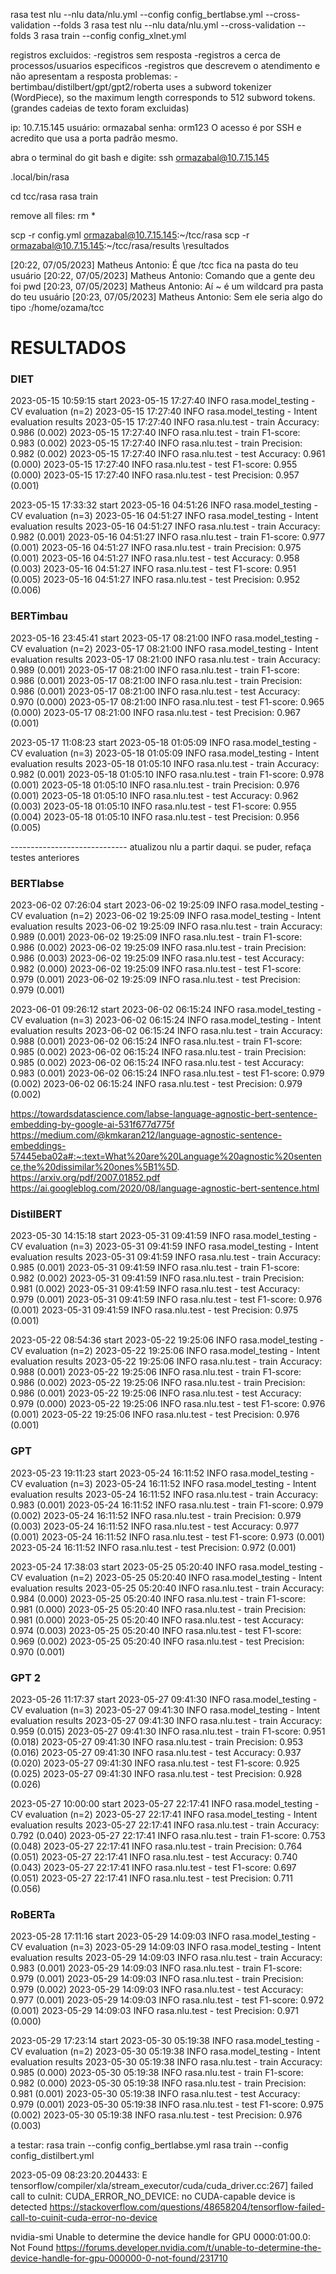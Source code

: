 rasa test nlu --nlu data/nlu.yml --config config_bertlabse.yml --cross-validation --folds 3
rasa test nlu --nlu data/nlu.yml --cross-validation --folds 3
rasa train --config config_xlnet.yml

registros excluidos:
-registros sem resposta
-registros a cerca de processos/usuarios especificos
-registros que descrevem o atendimento e não apresentam a resposta
problemas:
-bertimbau/distilbert/gpt/gpt2/roberta uses a subword tokenizer (WordPiece), so the maximum length corresponds to 512 subword tokens. (grandes cadeias de texto foram excluidas)

ip: 10.7.15.145
usuário: ormazabal
senha: orm123
O acesso é por SSH e acredito que usa a porta padrão mesmo.

abra o terminal do git bash e digite: ssh ormazabal@10.7.15.145

.local/bin/rasa

cd tcc/rasa 
rasa train

remove all files: rm *

scp -r config.yml ormazabal@10.7.15.145:~/tcc/rasa
scp -r ormazabal@10.7.15.145:~/tcc/rasa/results \resultados


[20:22, 07/05/2023] Matheus Antonio: É que /tcc fica na pasta do teu usuário
[20:22, 07/05/2023] Matheus Antonio: Comando que a gente deu foi pwd
[20:23, 07/05/2023] Matheus Antonio: Aí ~ é um wildcard pra pasta do teu usuário
[20:23, 07/05/2023] Matheus Antonio: Sem ele seria algo do tipo :/home/ozama/tcc



# RESULTADOS

### DIET

2023-05-15 10:59:15 start
2023-05-15 17:27:40 INFO     rasa.model_testing  - CV evaluation (n=2)
2023-05-15 17:27:40 INFO     rasa.model_testing  - Intent evaluation results
2023-05-15 17:27:40 INFO     rasa.nlu.test  - train Accuracy: 0.986 (0.002)
2023-05-15 17:27:40 INFO     rasa.nlu.test  - train F1-score: 0.983 (0.002)
2023-05-15 17:27:40 INFO     rasa.nlu.test  - train Precision: 0.982 (0.002)
2023-05-15 17:27:40 INFO     rasa.nlu.test  - test Accuracy: 0.961 (0.000)
2023-05-15 17:27:40 INFO     rasa.nlu.test  - test F1-score: 0.955 (0.000)
2023-05-15 17:27:40 INFO     rasa.nlu.test  - test Precision: 0.957 (0.001)

2023-05-15 17:33:32 start
2023-05-16 04:51:26 INFO     rasa.model_testing  - CV evaluation (n=3)
2023-05-16 04:51:27 INFO     rasa.model_testing  - Intent evaluation results
2023-05-16 04:51:27 INFO     rasa.nlu.test  - train Accuracy: 0.982 (0.001)
2023-05-16 04:51:27 INFO     rasa.nlu.test  - train F1-score: 0.977 (0.001)
2023-05-16 04:51:27 INFO     rasa.nlu.test  - train Precision: 0.975 (0.001)
2023-05-16 04:51:27 INFO     rasa.nlu.test  - test Accuracy: 0.958 (0.003)
2023-05-16 04:51:27 INFO     rasa.nlu.test  - test F1-score: 0.951 (0.005)
2023-05-16 04:51:27 INFO     rasa.nlu.test  - test Precision: 0.952 (0.006)

### BERTimbau

2023-05-16 23:45:41 start
2023-05-17 08:21:00 INFO     rasa.model_testing  - CV evaluation (n=2)
2023-05-17 08:21:00 INFO     rasa.model_testing  - Intent evaluation results
2023-05-17 08:21:00 INFO     rasa.nlu.test  - train Accuracy: 0.989 (0.001)
2023-05-17 08:21:00 INFO     rasa.nlu.test  - train F1-score: 0.986 (0.001)
2023-05-17 08:21:00 INFO     rasa.nlu.test  - train Precision: 0.986 (0.001)
2023-05-17 08:21:00 INFO     rasa.nlu.test  - test Accuracy: 0.970 (0.000)
2023-05-17 08:21:00 INFO     rasa.nlu.test  - test F1-score: 0.965 (0.000)
2023-05-17 08:21:00 INFO     rasa.nlu.test  - test Precision: 0.967 (0.001)

2023-05-17 11:08:23 start
2023-05-18 01:05:09 INFO     rasa.model_testing  - CV evaluation (n=3)
2023-05-18 01:05:09 INFO     rasa.model_testing  - Intent evaluation results
2023-05-18 01:05:10 INFO     rasa.nlu.test  - train Accuracy: 0.982 (0.001)
2023-05-18 01:05:10 INFO     rasa.nlu.test  - train F1-score: 0.978 (0.001)
2023-05-18 01:05:10 INFO     rasa.nlu.test  - train Precision: 0.976 (0.001)
2023-05-18 01:05:10 INFO     rasa.nlu.test  - test Accuracy: 0.962 (0.003)
2023-05-18 01:05:10 INFO     rasa.nlu.test  - test F1-score: 0.955 (0.004)
2023-05-18 01:05:10 INFO     rasa.nlu.test  - test Precision: 0.956 (0.005)

----------------------------- atualizou nlu a partir daqui. se puder, refaça testes anteriores

### BERTlabse

2023-06-02 07:26:04 start
2023-06-02 19:25:09 INFO     rasa.model_testing  - CV evaluation (n=2)
2023-06-02 19:25:09 INFO     rasa.model_testing  - Intent evaluation results
2023-06-02 19:25:09 INFO     rasa.nlu.test  - train Accuracy: 0.989 (0.001)
2023-06-02 19:25:09 INFO     rasa.nlu.test  - train F1-score: 0.986 (0.002)
2023-06-02 19:25:09 INFO     rasa.nlu.test  - train Precision: 0.986 (0.003)
2023-06-02 19:25:09 INFO     rasa.nlu.test  - test Accuracy: 0.982 (0.000)
2023-06-02 19:25:09 INFO     rasa.nlu.test  - test F1-score: 0.979 (0.001)
2023-06-02 19:25:09 INFO     rasa.nlu.test  - test Precision: 0.979 (0.001)

2023-06-01 09:26:12 start
2023-06-02 06:15:24 INFO     rasa.model_testing  - CV evaluation (n=3)
2023-06-02 06:15:24 INFO     rasa.model_testing  - Intent evaluation results
2023-06-02 06:15:24 INFO     rasa.nlu.test  - train Accuracy: 0.988 (0.001)
2023-06-02 06:15:24 INFO     rasa.nlu.test  - train F1-score: 0.985 (0.002)
2023-06-02 06:15:24 INFO     rasa.nlu.test  - train Precision: 0.985 (0.002)
2023-06-02 06:15:24 INFO     rasa.nlu.test  - test Accuracy: 0.983 (0.001)
2023-06-02 06:15:24 INFO     rasa.nlu.test  - test F1-score: 0.979 (0.002)
2023-06-02 06:15:24 INFO     rasa.nlu.test  - test Precision: 0.979 (0.002)


https://towardsdatascience.com/labse-language-agnostic-bert-sentence-embedding-by-google-ai-531f677d775f
https://medium.com/@kmkaran212/language-agnostic-sentence-embeddings-57445eba02a#:~:text=What%20are%20Language%20agnostic%20sentence,the%20dissimilar%20ones%5B1%5D.
https://arxiv.org/pdf/2007.01852.pdf
https://ai.googleblog.com/2020/08/language-agnostic-bert-sentence.html

### DistilBERT

2023-05-30 14:15:18 start
2023-05-31 09:41:59 INFO     rasa.model_testing  - CV evaluation (n=3)
2023-05-31 09:41:59 INFO     rasa.model_testing  - Intent evaluation results
2023-05-31 09:41:59 INFO     rasa.nlu.test  - train Accuracy: 0.985 (0.001)
2023-05-31 09:41:59 INFO     rasa.nlu.test  - train F1-score: 0.982 (0.002)
2023-05-31 09:41:59 INFO     rasa.nlu.test  - train Precision: 0.981 (0.002)
2023-05-31 09:41:59 INFO     rasa.nlu.test  - test Accuracy: 0.979 (0.001)
2023-05-31 09:41:59 INFO     rasa.nlu.test  - test F1-score: 0.976 (0.001)
2023-05-31 09:41:59 INFO     rasa.nlu.test  - test Precision: 0.975 (0.001)

2023-05-22 08:54:36 start
2023-05-22 19:25:06 INFO     rasa.model_testing  - CV evaluation (n=2)
2023-05-22 19:25:06 INFO     rasa.model_testing  - Intent evaluation results
2023-05-22 19:25:06 INFO     rasa.nlu.test  - train Accuracy: 0.988 (0.001)
2023-05-22 19:25:06 INFO     rasa.nlu.test  - train F1-score: 0.986 (0.002)
2023-05-22 19:25:06 INFO     rasa.nlu.test  - train Precision: 0.986 (0.001)
2023-05-22 19:25:06 INFO     rasa.nlu.test  - test Accuracy: 0.979 (0.000)
2023-05-22 19:25:06 INFO     rasa.nlu.test  - test F1-score: 0.976 (0.001)
2023-05-22 19:25:06 INFO     rasa.nlu.test  - test Precision: 0.976 (0.001)

### GPT

2023-05-23 19:11:23 start
2023-05-24 16:11:52 INFO     rasa.model_testing  - CV evaluation (n=3)
2023-05-24 16:11:52 INFO     rasa.model_testing  - Intent evaluation results
2023-05-24 16:11:52 INFO     rasa.nlu.test  - train Accuracy: 0.983 (0.001)
2023-05-24 16:11:52 INFO     rasa.nlu.test  - train F1-score: 0.979 (0.002)
2023-05-24 16:11:52 INFO     rasa.nlu.test  - train Precision: 0.979 (0.003)
2023-05-24 16:11:52 INFO     rasa.nlu.test  - test Accuracy: 0.977 (0.001)
2023-05-24 16:11:52 INFO     rasa.nlu.test  - test F1-score: 0.973 (0.001)
2023-05-24 16:11:52 INFO     rasa.nlu.test  - test Precision: 0.972 (0.001)

2023-05-24 17:38:03 start
2023-05-25 05:20:40 INFO     rasa.model_testing  - CV evaluation (n=2)
2023-05-25 05:20:40 INFO     rasa.model_testing  - Intent evaluation results
2023-05-25 05:20:40 INFO     rasa.nlu.test  - train Accuracy: 0.984 (0.000)
2023-05-25 05:20:40 INFO     rasa.nlu.test  - train F1-score: 0.981 (0.000)
2023-05-25 05:20:40 INFO     rasa.nlu.test  - train Precision: 0.981 (0.000)
2023-05-25 05:20:40 INFO     rasa.nlu.test  - test Accuracy: 0.974 (0.003)
2023-05-25 05:20:40 INFO     rasa.nlu.test  - test F1-score: 0.969 (0.002)
2023-05-25 05:20:40 INFO     rasa.nlu.test  - test Precision: 0.970 (0.001)

### GPT 2

2023-05-26 11:17:37 start
2023-05-27 09:41:30 INFO     rasa.model_testing  - CV evaluation (n=3)
2023-05-27 09:41:30 INFO     rasa.model_testing  - Intent evaluation results
2023-05-27 09:41:30 INFO     rasa.nlu.test  - train Accuracy: 0.959 (0.015)
2023-05-27 09:41:30 INFO     rasa.nlu.test  - train F1-score: 0.951 (0.018)
2023-05-27 09:41:30 INFO     rasa.nlu.test  - train Precision: 0.953 (0.016)
2023-05-27 09:41:30 INFO     rasa.nlu.test  - test Accuracy: 0.937 (0.020)
2023-05-27 09:41:30 INFO     rasa.nlu.test  - test F1-score: 0.925 (0.025)
2023-05-27 09:41:30 INFO     rasa.nlu.test  - test Precision: 0.928 (0.026)

2023-05-27 10:00:00 start
2023-05-27 22:17:41 INFO     rasa.model_testing  - CV evaluation (n=2)
2023-05-27 22:17:41 INFO     rasa.model_testing  - Intent evaluation results
2023-05-27 22:17:41 INFO     rasa.nlu.test  - train Accuracy: 0.792 (0.040)
2023-05-27 22:17:41 INFO     rasa.nlu.test  - train F1-score: 0.753 (0.048)
2023-05-27 22:17:41 INFO     rasa.nlu.test  - train Precision: 0.764 (0.051)
2023-05-27 22:17:41 INFO     rasa.nlu.test  - test Accuracy: 0.740 (0.043)
2023-05-27 22:17:41 INFO     rasa.nlu.test  - test F1-score: 0.697 (0.051)
2023-05-27 22:17:41 INFO     rasa.nlu.test  - test Precision: 0.711 (0.056)

### RoBERTa

2023-05-28 17:11:16 start
2023-05-29 14:09:03 INFO     rasa.model_testing  - CV evaluation (n=3)
2023-05-29 14:09:03 INFO     rasa.model_testing  - Intent evaluation results
2023-05-29 14:09:03 INFO     rasa.nlu.test  - train Accuracy: 0.983 (0.001)
2023-05-29 14:09:03 INFO     rasa.nlu.test  - train F1-score: 0.979 (0.001)
2023-05-29 14:09:03 INFO     rasa.nlu.test  - train Precision: 0.979 (0.002)
2023-05-29 14:09:03 INFO     rasa.nlu.test  - test Accuracy: 0.977 (0.001)
2023-05-29 14:09:03 INFO     rasa.nlu.test  - test F1-score: 0.972 (0.001)
2023-05-29 14:09:03 INFO     rasa.nlu.test  - test Precision: 0.971 (0.000)

2023-05-29 17:23:14 start
2023-05-30 05:19:38 INFO     rasa.model_testing  - CV evaluation (n=2)
2023-05-30 05:19:38 INFO     rasa.model_testing  - Intent evaluation results
2023-05-30 05:19:38 INFO     rasa.nlu.test  - train Accuracy: 0.985 (0.000)
2023-05-30 05:19:38 INFO     rasa.nlu.test  - train F1-score: 0.982 (0.000)
2023-05-30 05:19:38 INFO     rasa.nlu.test  - train Precision: 0.981 (0.001)
2023-05-30 05:19:38 INFO     rasa.nlu.test  - test Accuracy: 0.979 (0.001)
2023-05-30 05:19:38 INFO     rasa.nlu.test  - test F1-score: 0.975 (0.002)
2023-05-30 05:19:38 INFO     rasa.nlu.test  - test Precision: 0.976 (0.003)

a testar:
rasa train --config config_bertlabse.yml
rasa train --config config_distilbert.yml

2023-05-09 08:23:20.204433: E tensorflow/compiler/xla/stream_executor/cuda/cuda_driver.cc:267] failed call to cuInit: CUDA_ERROR_NO_DEVICE: no CUDA-capable device is detected
https://stackoverflow.com/questions/48658204/tensorflow-failed-call-to-cuinit-cuda-error-no-device

nvidia-smi
Unable to determine the device handle for GPU 0000:01:00.0: Not Found
https://forums.developer.nvidia.com/t/unable-to-determine-the-device-handle-for-gpu-000000-0-not-found/231710
